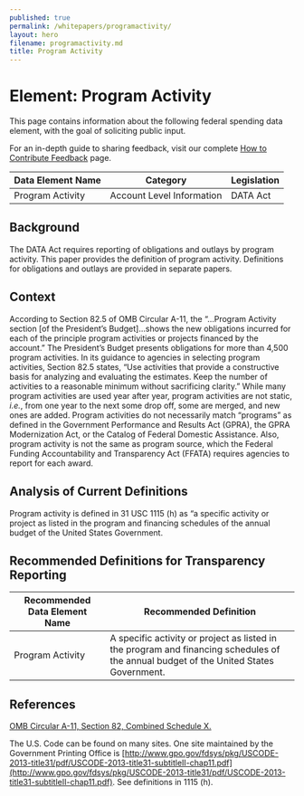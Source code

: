 ```yaml
---
published: true
permalink: /whitepapers/programactivity/
layout: hero
filename: programactivity.md
title: Program Activity
---
```


# Element: Program Activity

This page contains information about the following federal spending data element, with the goal of soliciting public input.

For an in-depth guide to sharing feedback, visit our complete [How to Contribute Feedback](/feedback/) page.

<table>
  <thead>
    <tr>
      <th scope ="col">Data Element Name</th>
      <th scope ="col">Category</th>
      <th scope="col">Legislation</th>
    </tr>
  </thead>
  <tr>
    <td>Program Activity</td>
    <td>Account Level Information</td>
    <td>DATA Act</td>
  </tr>
</table>

## Background

The DATA Act requires reporting of obligations and outlays by program activity.  This paper provides the definition of program activity.  Definitions for obligations and outlays are provided in separate papers.

## Context

According to Section 82.5 of OMB Circular A-11, the “…Program Activity section [of the President’s Budget]…shows the new obligations incurred for each of the principle program activities or projects financed by the account.”  The President’s Budget presents obligations for more than 4,500 program activities.  In its guidance to agencies in selecting program activities, Section 82.5 states, “Use activities that provide a constructive basis for analyzing and evaluating the estimates. Keep the number of activities to a reasonable minimum without sacrificing clarity.”  While many program activities are used year after year, program activities are not static, *i.e.*, from one year to the next some drop off, some are merged, and new ones are added.
Program activities do not necessarily match “programs” as defined in the Government Performance and Results Act (GPRA), the GPRA Modernization Act, or the Catalog of Federal Domestic Assistance.  Also, program activity is not the same as program source, which the Federal Funding Accountability and Transparency Act (FFATA) requires agencies to report for each award.

## Analysis of Current Definitions

Program activity is defined in 31 USC 1115 (h) as “a specific activity or project as listed in the program and financing schedules of the annual budget of the United States Government.

## Recommended Definitions for Transparency Reporting

<table>
  <thead>
    <tr>
      <th scope="col">Recommended Data Element Name</th>
      <th scope="col">Recommended Definition</th>
    </tr>
  </thead>
  <tr>
    <td>Program Activity</td>
    <td>A specific activity or project as listed in the program and financing schedules of the annual budget of the United States Government.</td>
  </tr>
</table>

## References

[OMB Circular A-11, Section 82, Combined Schedule X.](https://www.whitehouse.gov/sites/default/files/omb/assets/a11_current_year/s82.pdf)

The U.S. Code can be found on many sites.  One site maintained by the Government Printing Office is [http://www.gpo.gov/fdsys/pkg/USCODE-2013-title31/pdf/USCODE-2013-title31-subtitleII-chap11.pdf](http://www.gpo.gov/fdsys/pkg/USCODE-2013-title31/pdf/USCODE-2013-title31-subtitleII-chap11.pdf).  See definitions in 1115 (h).
